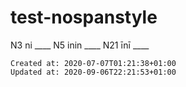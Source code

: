 # test-nospanstyle
N3 ni \_\_\_\_
N5 inin \_\_\_\_
N21 īnī \_\_\_\_

    Created at: 2020-07-07T01:21:38+01:00
    Updated at: 2020-09-06T22:21:53+01:00


